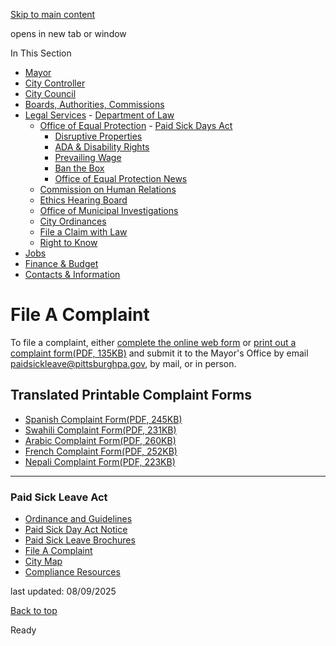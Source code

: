 [Skip to main content](https://www.pittsburghpa.gov/City-Government/Legal-Services/Office-of-Equal-Protection/Paid-Sick-Days-Act/File-A-Complaint#main-content)

opens in new tab or window

In This Section

- [Mayor](https://www.pittsburghpa.gov/City-Government/Mayor)
- [City Controller](https://www.pittsburghpa.gov/City-Government/City-Controllers-Office)
- [City Council](https://www.pittsburghpa.gov/City-Government/City-Council)
- [Boards, Authorities, Commissions](https://www.pittsburghpa.gov/City-Government/Boards-Authorities-Commissions)
- [Legal Services](https://www.pittsburghpa.gov/City-Government/Legal-Services)  - [Department of Law](https://www.pittsburghpa.gov/City-Government/Legal-Services/Department-of-Law)
  - [Office of Equal Protection](https://www.pittsburghpa.gov/City-Government/Legal-Services/Office-of-Equal-Protection)    - [Paid Sick Days Act](https://www.pittsburghpa.gov/City-Government/Legal-Services/Office-of-Equal-Protection/Paid-Sick-Days-Act)
    - [Disruptive Properties](https://www.pittsburghpa.gov/City-Government/Legal-Services/Office-of-Equal-Protection/Disruptive-Properties)
    - [ADA & Disability Rights](https://www.pittsburghpa.gov/City-Government/Legal-Services/Office-of-Equal-Protection/ADA-Disability-Rights)
    - [Prevailing Wage](https://www.pittsburghpa.gov/City-Government/Legal-Services/Office-of-Equal-Protection/Prevailing-Wage-Ordinance)
    - [Ban the Box](https://www.pittsburghpa.gov/City-Government/Legal-Services/Office-of-Equal-Protection/Ban-the-Box)
    - [Office of Equal Protection News](https://www.pittsburghpa.gov/City-Government/Legal-Services/Office-of-Equal-Protection/Office-of-Equal-Protection-News)
  - [Commission on Human Relations](https://www.pittsburghpa.gov/City-Government/Legal-Services/Commission-on-Human-Relations)
  - [Ethics Hearing Board](https://www.pittsburghpa.gov/City-Government/Legal-Services/Ethics-Hearing-Board)
  - [Office of Municipal Investigations](https://www.pittsburghpa.gov/City-Government/Legal-Services/Office-of-Municipal-Investigations)
  - [City Ordinances](https://www.pittsburghpa.gov/City-Government/Legal-Services/City-Ordinances)
  - [File a Claim with Law](https://www.pittsburghpa.gov/City-Government/Legal-Services/File-a-Claim-with-Law)
  - [Right to Know](https://www.pittsburghpa.gov/City-Government/Legal-Services/Right-to-Know)
- [Jobs](https://www.pittsburghpa.gov/City-Government/Jobs)
- [Finance & Budget](https://www.pittsburghpa.gov/City-Government/Finance-Budget)
- [Contacts & Information](https://www.pittsburghpa.gov/City-Government/Contacts-Information)

# File A Complaint

To file a complaint, either [complete the online web form](https://forms.office.com/Pages/ResponsePage.aspx?id=F3n09QTJaEORINMnzxdVkYq01e5D_xFAkFmrTk39hIRUN1FGUFRaUUgyR0NUSUNYSERHODk0NjBERi4u) or [print out a complaint form(PDF, 135KB)](https://www.pittsburghpa.gov/files/assets/city/v/1/mayor/documents/23071_psda_complaint_form_updated_10-19-23.pdf) and submit it to the Mayor's Office by email [paidsickleave@pittsburghpa.gov](mailto:paidsickleave@pittsburghpa.gov), by mail, or in person.

## Translated Printable Complaint Forms

- [Spanish Complaint Form(PDF, 245KB)](https://www.pittsburghpa.gov/files/assets/city/v/1/mayor/documents/11653_spanish_8552_complaint_form.pdf)
- [Swahili Complaint Form(PDF, 231KB)](https://www.pittsburghpa.gov/files/assets/city/v/1/mayor/documents/11654_swahili_8552_complaint_form.pdf)
- [Arabic Complaint Form(PDF, 260KB)](https://www.pittsburghpa.gov/files/assets/city/v/1/mayor/documents/11655_arabic_8552_complaint_form.pdf)
- [French Complaint Form(PDF, 252KB)](https://www.pittsburghpa.gov/files/assets/city/v/1/mayor/documents/11656_french_8552_complaint_form.pdf)
- [Nepali Complaint Form(PDF, 223KB)](https://www.pittsburghpa.gov/files/assets/city/v/1/mayor/documents/11657_nepali_8552_complaint_form.pdf "11657_(Nepali)_8552_Complaint_Form.pdf")

* * *

### Paid Sick Leave Act

- [Ordinance and Guidelines](https://www.pittsburghpa.gov/City-Government/Legal-Services/Office-of-Equal-Protection/Paid-Sick-Days-Act/Ordinance-and-Guidelines)
- [Paid Sick Day Act Notice](https://www.pittsburghpa.gov/City-Government/Legal-Services/Office-of-Equal-Protection/Paid-Sick-Days-Act/Paid-Sick-Day-Act-Notice)
- [Paid Sick Leave Brochures](https://www.pittsburghpa.gov/City-Government/Legal-Services/Office-of-Equal-Protection/Paid-Sick-Days-Act/Paid-Sick-Leave-Brochures)
- [File A Complaint](https://forms.office.com/Pages/ResponsePage.aspx?id=F3n09QTJaEORINMnzxdVkYq01e5D_xFAkFmrTk39hIRUN1FGUFRaUUgyR0NUSUNYSERHODk0NjBERi4u)
- [City Map](https://www.pittsburghpa.gov/City-Government/Legal-Services/Office-of-Equal-Protection/Paid-Sick-Days-Act/City-Map)
- [Compliance Resources](https://www.pittsburghpa.gov/City-Government/Legal-Services/Office-of-Equal-Protection/Paid-Sick-Days-Act/Compliance-Resources)

last updated: 08/09/2025

[Back to top](https://www.pittsburghpa.gov/City-Government/Legal-Services/Office-of-Equal-Protection/Paid-Sick-Days-Act/File-A-Complaint#body-top)

Ready
